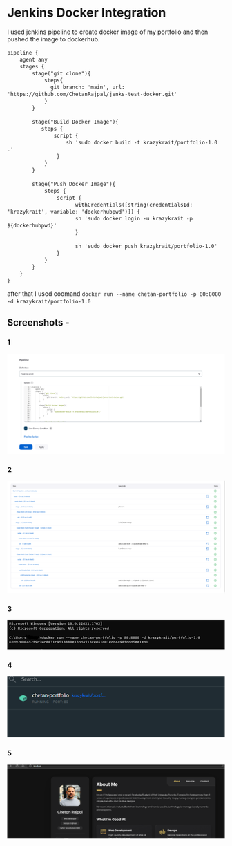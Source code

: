 # Jenkins Docker Integration

 I used jenkins pipeline to create docker image of my portfolio and then pushed the image to dockerhub.



    pipeline {
        agent any
        stages {
            stage("git clone"){
                steps{
                  git branch: 'main', url: 'https://github.com/ChetanRajpal/jenks-test-docker.git'
                }
            }
        
            stage("Build Docker Image"){
               steps {
                   script {
                       sh 'sudo docker build -t krazykrait/portfolio-1.0 .'
                    }
                }
            }
        
            stage("Push Docker Image"){
                steps {
                    script {
                          withCredentials([string(credentialsId: 'krazykrait', variable: 'dockerhubpwd')]) {
                          sh 'sudo docker login -u krazykrait -p ${dockerhubpwd}'
                          }
                       
                          sh 'sudo docker push krazykrait/portfolio-1.0'
                    }
                }
            }
        }
    }


 after that I used coomand `docker run --name chetan-portfolio -p 80:8080 -d krazykrait/portfolio-1.0`
 
 ## Screenshots -
 
 ### 1
 
 <img src="./screenshots/1.png" alt="Alt text" title="Screenshot 1">
 
 ### 2
 
 <img src="./screenshots/2.png" alt="Alt text" title="Screenshot 2">
 
 ### 3
 
 <img src="./screenshots/3.png" alt="Alt text" title="Screenshot 3">
 
 ### 4
 
 <img src="./screenshots/4.png" alt="Alt text" title="Screenshot 4">
 
 ### 5
 
 <img src="./screenshots/5.png" alt="Alt text" title="Screenshot 5">
 
 